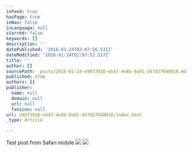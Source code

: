 ```yaml
---
inFeed: true
hasPage: true
inNav: false
inLanguage: null
starred: false
keywords: []
description: ''
datePublished: '2016-01-24T02:07:56.531Z'
dateModified: '2016-01-24T02:07:52.517Z'
title: ''
author: []
sourcePath: _posts/2016-01-24-e9073910-eb47-4e8b-8a91-d47d27040018.md
published: true
authors: []
publisher:
  name: null
  domain: null
  url: null
  favicon: null
url: e9073910-eb47-4e8b-8a91-d47d27040018/index.html
_type: Article

---
```

Test post from Safari mobile  ![](https://the-grid-user-content.s3-us-west-2.amazonaws.com/4ab01846-30dd-454c-8e58-390fb6a65957.jpg)
![](https://the-grid-user-content.s3-us-west-2.amazonaws.com/2be27839-2ddb-4bc1-9391-33cce2b29f42.jpg)